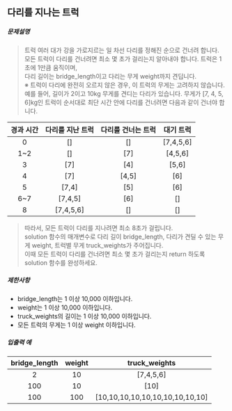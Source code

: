 ## 다리를 지나는 트럭

##### 문제설명
> 트럭 여러 대가 강을 가로지르는 일 차선 다리를 정해진 순으로 건너려 합니다.<br>
모든 트럭이 다리를 건너려면 최소 몇 초가 걸리는지 알아내야 합니다. 트럭은 1초에 1만큼 움직이며,<br>
다리 길이는 bridge_length이고 다리는 무게 weight까지 견딥니다.<br>
※ 트럭이 다리에 완전히 오르지 않은 경우, 이 트럭의 무게는 고려하지 않습니다.<br>
예를 들어, 길이가 2이고 10kg 무게를 견디는 다리가 있습니다. 무게가 [7, 4, 5, 6]kg인 트럭이 순서대로 최단 시간 안에 다리를 건너려면 다음과 같이 건너야 합니다.

|경과 시간|다리를 지난 트럭|다리를 건너는 트럭|대기 트럭|
|:-:|:---:|:---:|:---:|
|0|[]|[]|[7,4,5,6]|
|1~2|[]|[7]|[4,5,6]|
|3|[7]|[4]|[5,6]|
|4|[7]|[4,5]|[6]|
|5|[7,4]|[5]|[6]|
|6~7|[7,4,5]|[6]|[]|
|8|[7,4,5,6]|[]|[]|

> 따라서, 모든 트럭이 다리를 지나려면 최소 8초가 걸립니다.<br>
solution 함수의 매개변수로 다리 길이 bridge_length, 다리가 견딜 수 있는 무게 weight, 트럭별 무게 truck_weights가 주어집니다. <br>
이때 모든 트럭이 다리를 건너려면 최소 몇 초가 걸리는지 return 하도록 solution 함수를 완성하세요.


##### 제한사항
* bridge_length는 1 이상 10,000 이하입니다.
* weight는 1 이상 10,000 이하입니다.
* truck_weights의 길이는 1 이상 10,000 이하입니다.
* 모든 트럭의 무게는 1 이상 weight 이하입니다.

##### 입출력 예
|bridge_length|weight|truck_weights|
|:---:|:---:|:---:|
|2|10|[7,4,5,6]|
|100|10|[10]|
|100|100|[10,10,10,10,10,10,10,10,10,10]|
